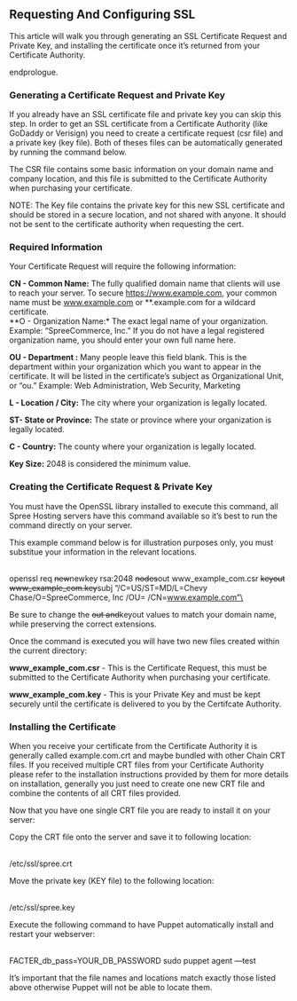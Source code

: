Requesting And Configuring SSL
------------------------------

This article will walk you through generating an SSL Certificate Request
and Private Key, and installing the certificate once it’s returned from
your Certificate Authority.

endprologue.

### Generating a Certificate Request and Private Key

If you already have an SSL certificate file and private key you can skip
this step. In order to get an SSL certificate from a Certificate
Authority (like GoDaddy or Verisign) you need to create a certificate
request (csr file) and a private key (key file). Both of theses files
can be automatically generated by running the command below.

The CSR file contains some basic information on your domain name and
company location, and this file is submitted to the Certificate
Authority when purchasing your certificate.

NOTE: The Key file contains the private key for this new SSL certificate
and should be stored in a secure location, and not shared with anyone.
It should not be sent to the certificate authority when requesting the
cert.

### Required Information

Your Certificate Request will require the following information:

**CN - Common Name:** The fully qualified domain name that clients will
use to reach your server. To secure https://www.example.com, your common
name must be www.example.com or **.example.com for a wildcard
certificate.
\
**O - Organization Name:\* The exact legal name of your organization.
Example: “SpreeCommerce, Inc.” If you do not have a legal registered
organization name, you should enter your own full name here.

**OU - Department :** Many people leave this field blank. This is the
department within your organization which you want to appear in the
certificate. It will be listed in the certificate’s subject as
Organizational Unit, or “ou.” Example: Web Administration, Web Security,
Marketing

**L - Location / City:** The city where your organization is legally
located.

**ST- State or Province:** The state or province where your organization
is legally located.

**C - Country:** The county where your organization is legally located.

**Key Size:** 2048 is considered the minimum value.

### Creating the Certificate Request & Private Key

You must have the OpenSSL library installed to execute this command, all
Spree Hosting servers have this command available so it’s best to run
the command directly on your server.

This example command below is for illustration purposes only, you must
substitue your information in the relevant locations.

<shell>\
openssl req ~~new~~newkey rsa:2048 ~~nodes~~out www\_example\_com.csr
~~keyout www\_example\_com.key~~subj “/C=US/ST=MD/L=Chevy
Chase/O=SpreeCommerce, Inc /OU= /CN=www.example.com”\
</shell>

Be sure to change the ~~out and~~keyout values to match your domain
name, while preserving the correct extensions.

Once the command is executed you will have two new files created within
the current directory:

**www\_example\_com.csr** - This is the Certificate Request, this must
be submitted to the Certificate Authority when purchasing your
certificate.

**www\_example\_com.key** - This is your Private Key and must be kept
securely until the certificate is delivered to you by the Certifcate
Authority.

### Installing the Certificate

When you receive your certificate from the Certificate Authority it is
generally called example.com.crt and maybe bundled with other Chain CRT
files. If you received multiple CRT files from your Certificate
Authority please refer to the installation instructions provided by them
for more details on installation, generally you just need to create one
new CRT file and combine the contents of all CRT files provided.

Now that you have one single CRT file you are ready to install it on
your server:

Copy the CRT file onto the server and save it to following location:

<shell>\
/etc/ssl/spree.crt\
</shell>

Move the private key (KEY file) to the following location:

<shell>\
/etc/ssl/spree.key\
</shell>

Execute the following command to have Puppet automatically install and
restart your webserver:

<shell>\
FACTER\_db\_pass=YOUR\_DB\_PASSWORD sudo puppet agent —test\
</shell>

It’s important that the file names and locations match exactly those
listed above otherwise Puppet will not be able to locate them.
